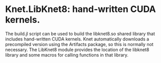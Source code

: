 # Knet.LibKnet8: hand-written CUDA kernels.

The build.jl script can be used to build the libknet8.so shared library that includes
hand-written CUDA kernels. Knet automatically downloads a precompiled version using the
Artifacts package, so this is normally not necessary. The LibKnet8 module provides the
location of the libknet8 library and some macros for calling functions in that library.

